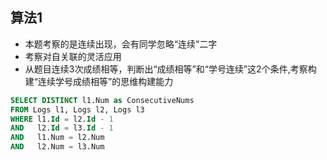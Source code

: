 ## 算法1

* 本题考察的是连续出现，会有同学忽略“连续”二字
* 考察对自关联的灵活应用
* 从题目连续3次成绩相等，判断出“成绩相等”和“学号连续”这2个条件,考察构建“连续学号成绩相等”的思维构建能力


```SQL
SELECT DISTINCT l1.Num as ConsecutiveNums
FROM Logs l1, Logs l2, Logs l3
WHERE l1.Id = l2.Id - 1
AND   l2.Id = l3.Id - 1
AND   l1.Num = l2.Num
AND   l2.Num = l3.Num
```
